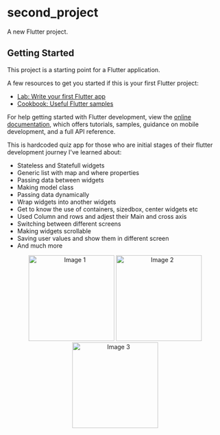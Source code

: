 # second_project

A new Flutter project.

## Getting Started

This project is a starting point for a Flutter application.

A few resources to get you started if this is your first Flutter project:

- [Lab: Write your first Flutter app](https://docs.flutter.dev/get-started/codelab)
- [Cookbook: Useful Flutter samples](https://docs.flutter.dev/cookbook)

For help getting started with Flutter development, view the
[online documentation](https://docs.flutter.dev/), which offers tutorials,
samples, guidance on mobile development, and a full API reference.

This is hardcoded quiz app for those who are initial stages of their flutter development journey
I've learned about:
 - Stateless and Statefull widgets
 - Generic list with map and where properties
 - Passing data between widgets
 - Making model class
 - Passing data dynamically
 - Wrap widgets into another widgets
 - Get to know the use of containers, sizedbox, center widgets etc
 - Used Column and rows and adjest their Main and cross axis
 - Switching between different screens
 - Making widgets scrollable
 - Saving user values and show them in different screen
 - And much more

<p align="center">
  <img src="https://github.com/Saad-Zaman1/practiceRepo/assets/88928048/8a6d9b82-ca65-4f48-8dfb-1f84052e750b" alt="Image 1" width="200" />
   <img src="https://github.com/Saad-Zaman1/practiceRepo/assets/88928048/0ec33cbb-aaf4-4b73-80e7-1def5f06ad88" alt="Image 2" width="200" />
     <img src="https://github.com/Saad-Zaman1/practiceRepo/assets/88928048/8de0d0e0-682e-4ba8-baae-fdfa9d2f1ecc" alt="Image 3" width="200" />
</p>
